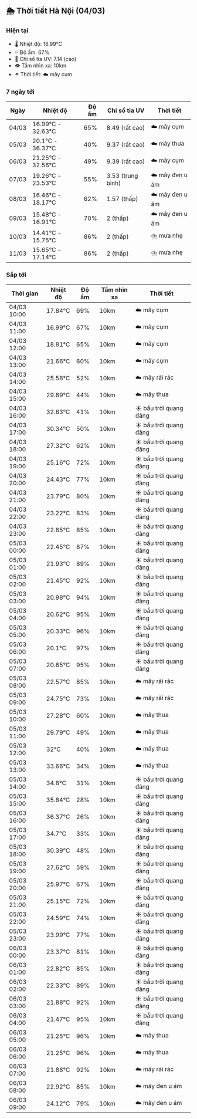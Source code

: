 ## 🌦️ Thời tiết Hà Nội (04/03)

### Hiện tại

- 🌡️ Nhiệt độ: 16.99℃
- 💦 Độ ẩm: 67%
- 🌟 Chỉ số tia UV: 7.14 (cao)
- 👁️ Tầm nhìn xa: 10km
- ☂️ Thời tiết: ☁️ mây cụm

### 7 ngày tới

| Ngày | Nhiệt độ | Độ ẩm | Chỉ số tia UV | Thời tiết |
| --- | --- | --- | --- | --- |
| 04/03 | 16.99℃ - 32.63℃ | 65% | 8.49 (rất cao) | ☁️ mây cụm |
| 05/03 | 20.1℃ - 36.37℃ | 40% | 9.37 (rất cao) | ☁️ mây thưa |
| 06/03 | 21.25℃ - 32.56℃ | 49% | 9.39 (rất cao) | ☁️ mây cụm |
| 07/03 | 19.26℃ - 23.53℃ | 55% | 3.53 (trung bình) | ☁️ mây đen u ám |
| 08/03 | 16.46℃ - 18.17℃ | 62% | 1.57 (thấp) | ☁️ mây đen u ám |
| 09/03 | 15.48℃ - 16.91℃ | 70% | 2 (thấp) | ☁️ mây đen u ám |
| 10/03 | 14.41℃ - 15.75℃ | 86% | 2 (thấp) | ⛈️ mưa nhẹ |
| 11/03 | 15.65℃ - 17.14℃ | 86% | 2 (thấp) | ⛈️ mưa nhẹ |

### Sắp tới

| Thời gian | Nhiệt độ | Độ ẩm | Tầm nhìn xa | Thời tiết |
| --- | --- | --- | --- | --- |
| 04/03 10:00 | 17.84℃ | 69% | 10km | ☁️ mây cụm |
| 04/03 11:00 | 16.99℃ | 67% | 10km | ☁️ mây cụm |
| 04/03 12:00 | 18.81℃ | 65% | 10km | ☁️ mây cụm |
| 04/03 13:00 | 21.66℃ | 60% | 10km | ☁️ mây cụm |
| 04/03 14:00 | 25.58℃ | 52% | 10km | ☁️ mây rải rác |
| 04/03 15:00 | 29.69℃ | 44% | 10km | ☁️ mây thưa |
| 04/03 16:00 | 32.63℃ | 41% | 10km | ☀️ bầu trời quang đãng |
| 04/03 17:00 | 30.34℃ | 50% | 10km | ☀️ bầu trời quang đãng |
| 04/03 18:00 | 27.32℃ | 62% | 10km | ☀️ bầu trời quang đãng |
| 04/03 19:00 | 25.16℃ | 72% | 10km | ☀️ bầu trời quang đãng |
| 04/03 20:00 | 24.43℃ | 77% | 10km | ☀️ bầu trời quang đãng |
| 04/03 21:00 | 23.79℃ | 80% | 10km | ☀️ bầu trời quang đãng |
| 04/03 22:00 | 23.22℃ | 83% | 10km | ☀️ bầu trời quang đãng |
| 04/03 23:00 | 22.85℃ | 85% | 10km | ☀️ bầu trời quang đãng |
| 05/03 00:00 | 22.45℃ | 87% | 10km | ☀️ bầu trời quang đãng |
| 05/03 01:00 | 21.93℃ | 89% | 10km | ☀️ bầu trời quang đãng |
| 05/03 02:00 | 21.45℃ | 92% | 10km | ☀️ bầu trời quang đãng |
| 05/03 03:00 | 20.98℃ | 94% | 10km | ☀️ bầu trời quang đãng |
| 05/03 04:00 | 20.62℃ | 95% | 10km | ☀️ bầu trời quang đãng |
| 05/03 05:00 | 20.33℃ | 96% | 10km | ☀️ bầu trời quang đãng |
| 05/03 06:00 | 20.1℃ | 97% | 10km | ☀️ bầu trời quang đãng |
| 05/03 07:00 | 20.65℃ | 95% | 10km | ☀️ bầu trời quang đãng |
| 05/03 08:00 | 22.57℃ | 85% | 10km | ☁️ mây rải rác |
| 05/03 09:00 | 24.75℃ | 73% | 10km | ☁️ mây rải rác |
| 05/03 10:00 | 27.28℃ | 60% | 10km | ☁️ mây thưa |
| 05/03 11:00 | 29.79℃ | 49% | 10km | ☁️ mây thưa |
| 05/03 12:00 | 32℃ | 40% | 10km | ☁️ mây thưa |
| 05/03 13:00 | 33.66℃ | 34% | 10km | ☁️ mây thưa |
| 05/03 14:00 | 34.8℃ | 31% | 10km | ☀️ bầu trời quang đãng |
| 05/03 15:00 | 35.84℃ | 28% | 10km | ☀️ bầu trời quang đãng |
| 05/03 16:00 | 36.37℃ | 26% | 10km | ☀️ bầu trời quang đãng |
| 05/03 17:00 | 34.7℃ | 33% | 10km | ☀️ bầu trời quang đãng |
| 05/03 18:00 | 30.39℃ | 48% | 10km | ☀️ bầu trời quang đãng |
| 05/03 19:00 | 27.62℃ | 59% | 10km | ☀️ bầu trời quang đãng |
| 05/03 20:00 | 25.97℃ | 67% | 10km | ☀️ bầu trời quang đãng |
| 05/03 21:00 | 25.15℃ | 72% | 10km | ☀️ bầu trời quang đãng |
| 05/03 22:00 | 24.59℃ | 74% | 10km | ☀️ bầu trời quang đãng |
| 05/03 23:00 | 23.99℃ | 77% | 10km | ☀️ bầu trời quang đãng |
| 06/03 00:00 | 23.37℃ | 81% | 10km | ☀️ bầu trời quang đãng |
| 06/03 01:00 | 22.82℃ | 85% | 10km | ☀️ bầu trời quang đãng |
| 06/03 02:00 | 22.33℃ | 89% | 10km | ☀️ bầu trời quang đãng |
| 06/03 03:00 | 21.88℃ | 92% | 10km | ☀️ bầu trời quang đãng |
| 06/03 04:00 | 21.47℃ | 95% | 10km | ☀️ bầu trời quang đãng |
| 06/03 05:00 | 21.25℃ | 96% | 10km | ☁️ mây thưa |
| 06/03 06:00 | 21.25℃ | 96% | 10km | ☁️ mây thưa |
| 06/03 07:00 | 21.88℃ | 92% | 10km | ☁️ mây rải rác |
| 06/03 08:00 | 22.92℃ | 85% | 10km | ☁️ mây đen u ám |
| 06/03 09:00 | 24.12℃ | 79% | 10km | ☁️ mây đen u ám |
